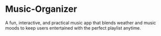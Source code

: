 # Music-Organizer
A fun, interactive, and practical music app that blends weather and music moods to keep users entertained with the perfect playlist anytime.
